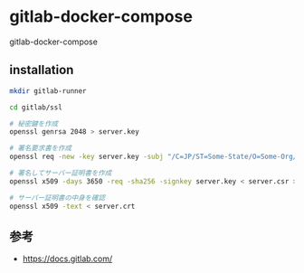 # gitlab-docker-compose
gitlab-docker-compose

## installation

```bash
mkdir gitlab-runner

cd gitlab/ssl

# 秘密鍵を作成
openssl genrsa 2048 > server.key

# 署名要求書を作成
openssl req -new -key server.key -subj "/C=JP/ST=Some-State/O=Some-Org/CN=gitlab.local" > server.csr

# 署名してサーバー証明書を作成
openssl x509 -days 3650 -req -sha256 -signkey server.key < server.csr > server.crt

# サーバー証明書の中身を確認
openssl x509 -text < server.crt
```

## 参考
- https://docs.gitlab.com/
